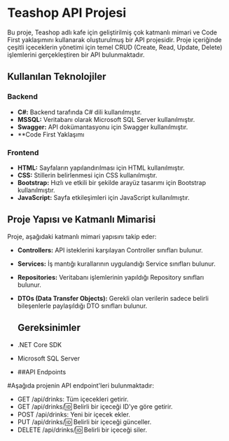 # Teashop API Projesi

Bu proje, Teashop adlı kafe için geliştirilmiş çok katmanlı mimari ve Code First yaklaşımını kullanarak oluşturulmuş bir API projesidir. Proje içeriğinde çeşitli içeceklerin yönetimi için temel CRUD (Create, Read, Update, Delete) işlemlerini gerçekleştiren bir API bulunmaktadır.

## Kullanılan Teknolojiler

### Backend

- **C#:** Backend tarafında C# dili kullanılmıştır.
- **MSSQL:** Veritabanı olarak Microsoft SQL Server kullanılmıştır.
- **Swagger:** API dokümantasyonu için Swagger kullanılmıştır.
- **Code First Yaklaşımı

### Frontend

- **HTML:** Sayfaların yapılandırılması için HTML kullanılmıştır.
- **CSS:** Stillerin belirlenmesi için CSS kullanılmıştır.
- **Bootstrap:** Hızlı ve etkili bir şekilde arayüz tasarımı için Bootstrap kullanılmıştır.
- **JavaScript:** Sayfa etkileşimleri için JavaScript kullanılmıştır.

## Proje Yapısı ve Katmanlı Mimarisi

Proje, aşağıdaki katmanlı mimari yapısını takip eder:

- **Controllers:** API isteklerini karşılayan Controller sınıfları bulunur.
- **Services:** İş mantığı kurallarının uygulandığı Service sınıfları bulunur.
- **Repositories:** Veritabanı işlemlerinin yapıldığı Repository sınıfları bulunur.
- **DTOs (Data Transfer Objects):** Gerekli olan verilerin sadece belirli bileşenlerle paylaşıldığı DTO sınıfları bulunur.

  ## Gereksinimler
- .NET Core SDK
- Microsoft SQL Server
- 
  ##API Endpoints
  
#Aşağıda projenin API endpoint'leri bulunmaktadır:

- GET /api/drinks: Tüm içecekleri getirir.
- GET /api/drinks/:id: Belirli bir içeceği ID'ye göre getirir.
- POST /api/drinks: Yeni bir içecek ekler.
- PUT /api/drinks/:id: Belirli bir içeceği günceller.
- DELETE /api/drinks/:id: Belirli bir içeceği siler.


